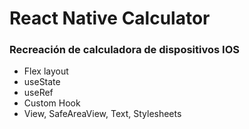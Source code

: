 # React Native Calculator

### Recreación de calculadora de dispositivos IOS

- Flex layout
- useState
- useRef
- Custom Hook
- View, SafeAreaView, Text, Stylesheets

